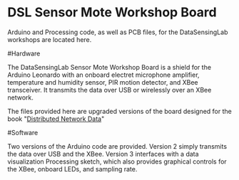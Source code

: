 DSL Sensor Mote Workshop Board
===========================================



Arduino and Processing code, as well as PCB files, for the DataSensingLab workshops are located here. 

#Hardware

The DataSensingLab Sensor Mote Workshop Board is a shield for the Arduino Leonardo with an onboard electret microphone amplifier, temperature and humidity sensor, PIR motion detector, and XBee transceiver.  It transmits the data over USB or wirelessly over an XBee network.

The files provided here are upgraded versions of the board designed for the book "[Distributed Network Data](http://shop.oreilly.com/product/0636920028802.do)"

#Software

Two versions of the Arduino code are provided.  Version 2 simply transmits the data over USB and the XBee.  Version 3 interfaces with a data visualization Processing sketch, which also provides graphical controls for the XBee, onboard LEDs, and sampling rate.  
